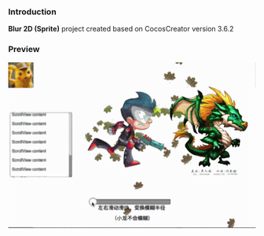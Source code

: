 ### Introduction
**Blur 2D (Sprite)** project created based on CocosCreator version 3.6.2

### Preview
![image](../../../gif/202212/2022120201.gif)